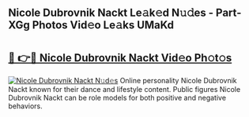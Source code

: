 ## Nicole Dubrovnik Nackt Le𝚊k𝚎d N𝚞𝚍es - Part-XGg Photos Vid𝚎o Le𝚊ks UMaKd

# <h2><a href="http://fb2qxp6.evod.top/?m=Nicole+Dubrovnik+Nackt">🔗 👉🔴 Nicole Dubrovnik Nackt Vid𝚎o Ph𝚘t𝚘s</a></h2>

[![Nicole Dubrovnik Nackt N𝚞d𝚎s](https://i.imgur.com/8V9OHl7.gif)](http://fb2qxp6.evod.top/?m=Nicole+Dubrovnik+Nackt)
Online personality Nicole Dubrovnik Nackt known for their dance and lifestyle content. Public figures Nicole Dubrovnik Nackt can be role models for both positive and negative behaviors. 

